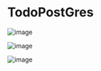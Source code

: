 # TodoPostGres

![image](https://github.com/cyrus303/TodoPostGres/assets/31949367/b34c2cd8-b665-48b2-b99b-514c192d7a63)

![image](https://github.com/cyrus303/TodoPostGres/assets/31949367/027f35bf-e19f-4a1c-a452-dcec2c8f9bb1)

![image](https://github.com/cyrus303/TodoPostGres/assets/31949367/a57472d5-1471-4045-a258-c47fcd77b913)

